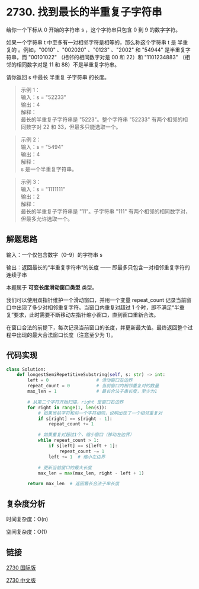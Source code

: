 # 2730. 找到最长的半重复子字符串

给你一个下标从 0 开始的字符串 s ，这个字符串只包含 0 到 9 的数字字符。

如果一个字符串 t 中至多有一对相邻字符是相等的，那么称这个字符串 t 是 半重复的 。例如，"0010" 、"002020" 、"0123" 、"2002" 和 "54944" 是半重复字符串，而 "00101022" （相邻的相同数字对是 00 和 22）和 "1101234883" （相邻的相同数字对是 11 和 88）不是半重复字符串。

请你返回 s 中最长 半重复 子字符串 的长度。

>示例 1：  
输入：s = "52233"  
输出：4  
解释：  
最长的半重复子字符串是 "5223"。整个字符串 "52233" 有两个相邻的相同数字对 22 和 33，但最多只能选取一个。  

>示例 2：  
输入：s = "5494"  
输出：4  
解释：  
s 是一个半重复字符串。  

>示例 3：  
输入：s = "1111111"  
输出：2  
解释：  
最长的半重复子字符串是 "11"。子字符串 "111" 有两个相邻的相同数字对，但最多允许选取一个。

## 解题思路

输入：一个仅包含数字（0–9）的字符串 s

输出：返回最长的“半重复字符串”的长度 —— 即最多只包含一对相邻重复字符的连续子串

本题属于 **可变长度滑动窗口类型** 类型。

我们可以使用双指针维护一个滑动窗口，并用一个变量 repeat_count 记录当前窗口中出现了多少对相邻重复字符。当窗口内重复对超过 1 个时，即不满足“半重复”要求，此时需要不断移动左指针缩小窗口，直到窗口重新合法。

在窗口合法的前提下，每次记录当前窗口的长度，并更新最大值。最终返回整个过程中出现的最大合法窗口长度（注意至少为 1）。

## 代码实现
```python
class Solution:
    def longestSemiRepetitiveSubstring(self, s: str) -> int:
        left = 0                  # 滑动窗口左边界
        repeat_count = 0          # 当前窗口内相邻重复对的数量
        max_len = 1               # 最长合法子串长度，至少为1

        # 从第二个字符开始扫描，right 是窗口右边界
        for right in range(1, len(s)):
            # 如果当前字符和前一个字符相同，说明出现了一个相邻重复对
            if s[right] == s[right - 1]:
                repeat_count += 1

            # 如果重复对超过1个，缩小窗口（移动左边界）
            while repeat_count > 1:
                if s[left] == s[left + 1]:
                    repeat_count -= 1
                left += 1  # 缩小左边界

            # 更新当前窗口的最大长度
            max_len = max(max_len, right - left + 1)

        return max_len  # 返回最长合法子串长度
```

## 复杂度分析

时间复杂度：O(n)

空间复杂度：O(1)

## 链接

[2730 国际版](https://leetcode.com/problems/find-the-longest-semi-repetitive-substring/)

[2730 中文版](https://leetcode.cn/problems/find-the-longest-semi-repetitive-substring/)
